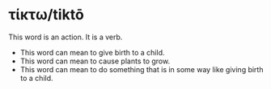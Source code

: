 # τίκτω/tiktō
This word is an action. It is a verb.
* This word can mean to give birth to a child.
* This word can mean to cause plants to grow.
* This word can mean to do something that is in some way like giving birth to a child.
